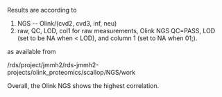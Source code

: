 Results are according to 

1. NGS -- Olink/(cvd2, cvd3, inf, neu)
2. raw, QC, LOD, col1 for raw measurements, Olink NGS QC=PASS, LOD (set to be NA when < LOD), and column 1 (set to NA when 01;).

as available from 

/rds/project/jmmh2/rds-jmmh2-projects/olink_proteomics/scallop/NGS/work

Overall, the Olink NGS shows the highest correlation.
